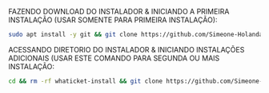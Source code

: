 FAZENDO DOWNLOAD DO INSTALADOR & INICIANDO A PRIMEIRA INSTALAÇÃO (USAR SOMENTE PARA PRIMEIRA INSTALAÇÃO):

```bash
sudo apt install -y git && git clone https://github.com/Simeone-Holanda/waticket-install.git && sudo chmod -R 777 whaticket-install && cd whaticket-install && sudo ./install_primaria
```

ACESSANDO DIRETORIO DO INSTALADOR & INICIANDO INSTALAÇÕES ADICIONAIS (USAR ESTE COMANDO PARA SEGUNDA OU MAIS INSTALAÇÃO:
```bash
cd && rm -rf whaticket-install && git clone https://github.com/Simeone-Holanda/waticket-install.git && sudo chmod -R 777 ./whaticket-install && cd ./whaticket-install && sudo ./install_instancia
```

